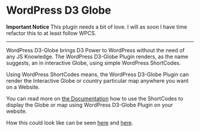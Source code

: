 # WordPress D3 Globe

**Important Notice**
This plugin needs a bit of love. I will as soon I have time refactor this to at least follow WPCS.

---

WordPress D3-Globe brings D3 Power to WordPress without the need of any JS Knowledge. The WordPress D3-Globe Plugin renders, as the name suggests, an in interactive  Globe, using simple WordPress ShortCodes.

Using WordPress ShortCodes means, the WordPress D3-Globe Plugin can render the Interactive Globe or country particular map anywhere you want on a Website.

You can read more on [the Documentation](https://www.tukutoi.com/doc/?wpv-wpcf-doc-type=&wpv_post_search=WordPress+D3+Globe) how to use the ShortCodes to display the Globe or map using WordPress D3-Globe Plugin on your website. 

How this could look like can be seen [here](https://www.tukutoi.com/showcase/d3js-globe/) and [here](https://www.tukutoi.com/showcase/single-svg-country-map/).


